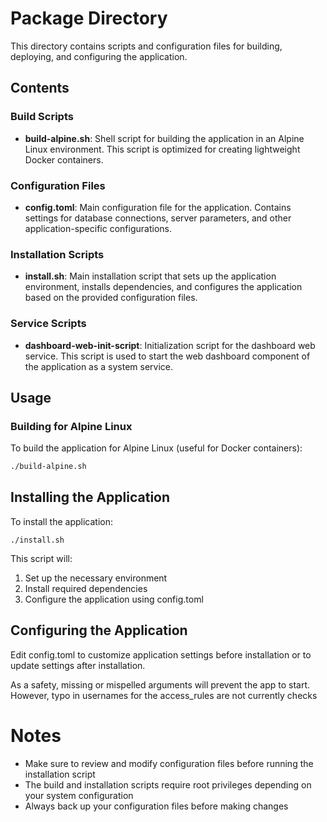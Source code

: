 # Package Directory

This directory contains scripts and configuration files for building, deploying, and configuring the application.

## Contents

### Build Scripts

- **build-alpine.sh**: Shell script for building the application in an Alpine Linux environment. This script is optimized for creating lightweight Docker containers.

### Configuration Files

- **config.toml**: Main configuration file for the application. Contains settings for database connections, server parameters, and other application-specific configurations.

### Installation Scripts

- **install.sh**: Main installation script that sets up the application environment, installs dependencies, and configures the application based on the provided configuration files.

### Service Scripts

- **dashboard-web-init-script**: Initialization script for the dashboard web service. This script is used to start the web dashboard component of the application as a system service.

## Usage

### Building for Alpine Linux

To build the application for Alpine Linux (useful for Docker containers):

```bash
./build-alpine.sh
```

## Installing the Application

To install the application:

  `./install.sh`

This script will:
1. Set up the necessary environment
2. Install required dependencies
3. Configure the application using config.toml

## Configuring the Application

Edit config.toml to customize application settings before installation or to update settings after installation.

As a safety, missing or mispelled arguments will prevent the app to start.
However, typo in usernames for the access_rules are not currently checks

# Notes

* Make sure to review and modify configuration files before running the installation script
* The build and installation scripts require root privileges depending on your system configuration
* Always back up your configuration files before making changes
